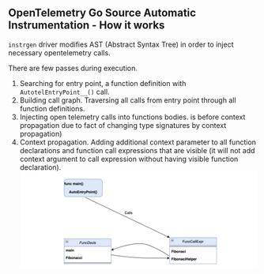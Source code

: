 ## OpenTelemetry Go Source Automatic Instrumentation - How it works

`instrgen` driver modifies AST (Abstract Syntax Tree) in order to inject necessary opentelemetry calls.

There are few passes during execution.
1. Searching for entry point, a function definition with ```AutotelEntryPoint__()``` call.
2. Building call graph. Traversing all calls from entry point through all function definitions.
3. Injecting open telemetry calls into functions bodies.
   is before context propagation due to fact of changing type signatures by context propagation)
4. Context propagation. Adding additional context parameter to all function declarations and function call expressions that are visible
   (it will not add context argument to call expression without having visible function declaration).
![image info](./flow.png)